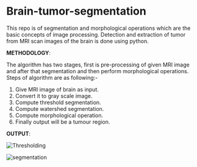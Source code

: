 # Brain-tumor-segmentation
This repo is of segmentation and morphological operations which are the basic concepts of image processing. Detection and extraction of tumor from MRI scan images of the brain is done using python.

**METHODOLOGY**: 
 
The algorithm has two stages, first is pre-processing of given MRI image and after that segmentation and then perform morphological operations. Steps of algorithm are as following:-  
1) Give MRI image of brain as input. 
2) Convert it to gray scale image. 
3) Compute threshold segmentation.  
4) Compute watershed segmentation.  
5) Compute morphological operation. 
6) Finally output will be a tumour region.  

**OUTPUT**: 

![Thresholding](Sample-Outputs/Thresholding.PNG)

![segmentation](Sample-Outputs/Segmentation.PNG)

 
 
